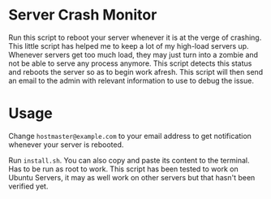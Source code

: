 # Server Crash Monitor

Run this script to reboot your server whenever it is at the verge of crashing. This little script has helped me to keep a lot of my high-load servers up. Whenever servers get too much load, they may just turn into a zombie and not be able to serve any process anymore. This script detects this status and reboots the server so as to begin work afresh. This script will then send an email to the admin with relevant information to use to debug the issue.

# Usage

Change `hostmaster@example.com` to your email address to get notification whenever your server is rebooted.

Run `install.sh`. You can also copy and paste its content to the terminal. Has to be run as root to work. This script has been tested to work on Ubuntu Servers, it may as well work on other servers but that hasn't been verified yet.
